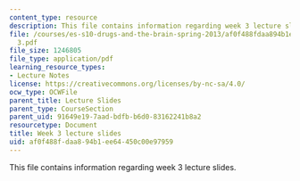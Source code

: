 ```yaml
---
content_type: resource
description: This file contains information regarding week 3 lecture slides.
file: /courses/es-s10-drugs-and-the-brain-spring-2013/af0f488fdaa894b1ee64450c00e97959_MITES_S10S13_Week
  3.pdf
file_size: 1246805
file_type: application/pdf
learning_resource_types:
- Lecture Notes
license: https://creativecommons.org/licenses/by-nc-sa/4.0/
ocw_type: OCWFile
parent_title: Lecture Slides
parent_type: CourseSection
parent_uid: 91649e19-7aad-bdfb-b6d0-83162241b8a2
resourcetype: Document
title: Week 3 lecture slides
uid: af0f488f-daa8-94b1-ee64-450c00e97959
---
```

This file contains information regarding week 3 lecture slides.